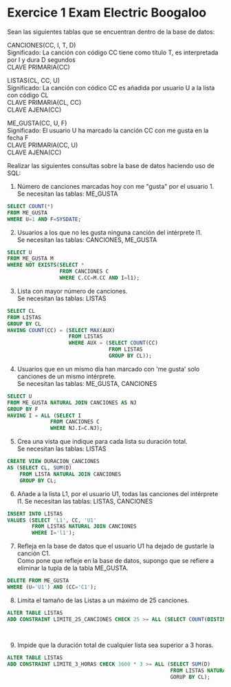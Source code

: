 # Exercice 1 Exam Electric Boogaloo

Sean las siguientes tablas que se encuentran dentro de la base de datos:

CANCIONES(CC, I, T, D)\
Significado: La canción con código CC tiene como título T, es interpretada por I y dura D segundos\
CLAVE PRIMARIA(CC)

LISTAS(CL, CC, U)\
Significado: La canción con códico CC es añadida por usuario U a la lista con código CL\
CLAVE PRIMARIA(CL, CC)\
CLAVE AJENA(CC)

ME_GUSTA(CC, U, F)\
Significado: El usuario U ha marcado la canción CC con me gusta en la fecha F\
CLAVE PRIMARIA(CC, U)\
CLAVE AJENA(CC)

Realizar las siguientes consultas sobre la base de datos haciendo uso de SQL:

1. Número de canciones marcadas hoy con me "gusta" por el usuario 1.\
Se necesitan las tablas: ME_GUSTA
```sql
SELECT COUNT(*)
FROM ME_GUSTA
WHERE U=1 AND F=SYSDATE;
```

2. Usuarios a los que no les gusta ninguna canción del intérprete l1.\
Se necesitan las tablas: CANCIONES, ME_GUSTA
```sql
SELECT U
FROM ME_GUSTA M
WHERE NOT EXISTS(SELECT *
                 FROM CANCIONES C
                 WHERE C.CC=M.CC AND I=l1);
```

3. Lista con mayor número de canciones.\
Se necesitan las tablas: LISTAS
```sql
SELECT CL
FROM LISTAS
GROUP BY CL
HAVING COUNT(CC) = (SELECT MAX(AUX)
                    FROM LISTAS
                    WHERE AUX = (SELECT COUNT(CC)
                                 FROM LISTAS
                                 GROUP BY CL));
```

4. Usuarios que en un mismo día han marcado con 'me gusta' solo canciones de un mismo intérprete.\
Se necesitan las tablas: ME_GUSTA, CANCIONES
```sql
SELECT U
FROM ME_GUSTA NATURAL JOIN CANCIONES AS NJ
GROUP BY F
HAVING I = ALL (SELECT I
              FROM CANCIONES C
              WHERE NJ.I=C.NJ);
```

5. Crea una vista que indique para cada lista su duración total.\
Se necesitan las tablas: LISTAS
```sql
CREATE VIEW DURACION_CANCIONES
AS (SELECT CL, SUM(D)
    FROM LISTA NATURAL JOIN CANCIONES
    GROUP BY CL;
```

6. Añade a la lista L1, por el usuario U1, todas las canciones del intérprete l1.
Se necesitan las tablas: LISTAS, CANCIONES
```sql
INSERT INTO LISTAS
VALUES (SELECT 'L1', CC, 'U1'
        FROM LISTAS NATURAL JOIN CANCIONES
        WHERE I='l1');
```

7. Refleja en la base de datos que el usuario U1 ha dejado de gustarle la canción C1.\
Como pone que refleje en la base de datos, supongo que se refiere a eliminar la tupla de la tabla ME_GUSTA.
```sql
DELETE FROM ME_GUSTA
WHERE (U='U1') AND (CC='C1');
```

8. Limita el tamaño de las Listas a un máximo de 25 canciones.
```sql
ALTER TABLE LISTAS
ADD CONSTRAINT LIMITE_25_CANCIONES CHECK 25 >= ALL (SELECT COUNT(DISTINCT CC) 
																										FROM LISTAS
																										GROUP BY CL);
```

9. Impide que la duración total de cualquier lista sea superior a 3 horas.
```sql
ALTER TABLE LISTAS
ADD CONSTRAINT LIMITE_3_HORAS CHECK 3600 * 3 >= ALL (SELECT SUM(D)
                                                     FROM LISTAS NATURAL JOIN CANCIONES
                                                     GORUP BY CL);
```
